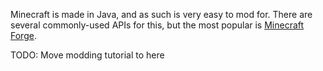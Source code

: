 Minecraft is made in Java, and as such is very easy to mod for. There are several commonly-used APIs for this, but the most popular is [Minecraft Forge](http://files.minecraftforge.net).

TODO: Move modding tutorial to here
